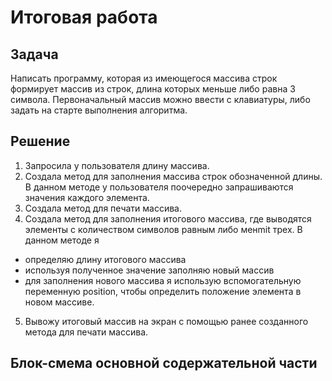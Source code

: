  # Итоговая работа
 ## Задача
 Написать программу, которая из имеющегося массива строк формирует массив из строк, длина которых меньше либо равна 3 символа. Первоначальный массив можно ввести с клавиатуры, либо задать на старте выполнения алгоритма.

 ## Решение
 1. Запросила у пользователя длину массива.
 2. Создала метод для заполнения массива строк обозначенной длины. В данном методе у пользователя поочередно запрашиваются значения каждого элемента.
 3. Создала метод для печати массива.
 4. Создала метод для заполнения итогового массива, где выводятся элементы с количеством символов равным либо менmit трех. В данном методе я
 * определяю длину итогового массива
 * используя полученное значение заполняю новый массив 
 * для заполнения нового массива я использую вспомогательную переменную position, чтобы определить положение элемента в новом массиве.
 5. Вывожу итоговый массив на экран с помощью ранее созданного метода для печати  массива.
## Блок-смема основной содержательной части

